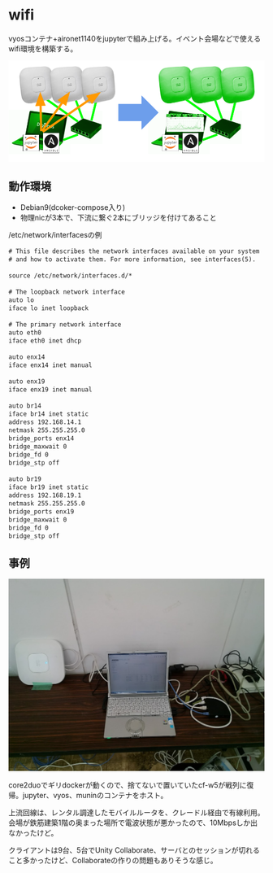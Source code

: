 # wifi

vyosコンテナ+aironet1140をjupyterで組み上げる。イベント会場などで使えるwifi環境を構築する。

![イメージ図](eventwifi.png)

## 動作環境

* Debian9(dcoker-compose入り)
* 物理nicが3本で、下流に繋ぐ2本にブリッジを付けてあること

/etc/network/interfacesの例
```
# This file describes the network interfaces available on your system
# and how to activate them. For more information, see interfaces(5).

source /etc/network/interfaces.d/*

# The loopback network interface
auto lo
iface lo inet loopback

# The primary network interface
auto eth0
iface eth0 inet dhcp

auto enx14
iface enx14 inet manual

auto enx19
iface enx19 inet manual

auto br14
iface br14 inet static
address 192.168.14.1
netmask 255.255.255.0
bridge_ports enx14
bridge_maxwait 0
bridge_fd 0
bridge_stp off

auto br19
iface br19 inet static
address 192.168.19.1
netmask 255.255.255.0
bridge_ports enx19
bridge_maxwait 0
bridge_fd 0
bridge_stp off
```

## 事例

![周南市にて](tokuyama_wifi_1126.jpg)

core2duoでギリdockerが動くので、捨てないで置いていたcf-w5が戦列に復帰。jupyter、vyos、muninのコンテナをホスト。

上流回線は、レンタル調達したモバイルルータを、クレードル経由で有線利用。会場が鉄筋建築1階の奥まった場所で電波状態が悪かったので、10Mbpsしか出なかったけど。

クライアントは9台、5台でUnity Collaborate、サーバとのセッションが切れること多かったけど、Collaborateの作りの問題もありそうな感じ。

